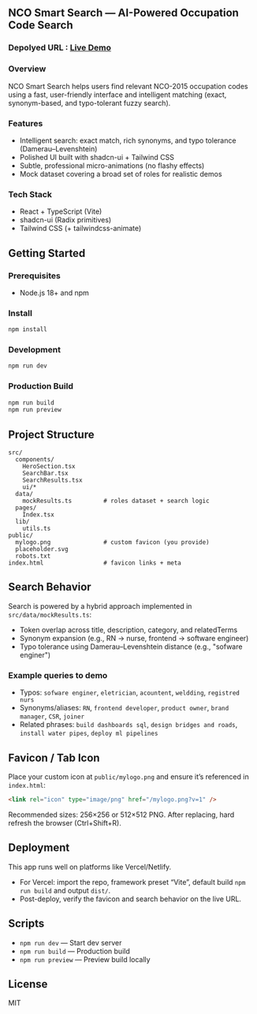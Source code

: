 ## NCO Smart Search — AI-Powered Occupation Code Search

### Depolyed URL : [Live Demo](https://nco-find-smartly-e6lw57jpr-jaisimha-ks-projects.vercel.app)

### Overview
NCO Smart Search helps users find relevant NCO-2015 occupation codes using a fast, user-friendly interface and intelligent matching (exact, synonym-based, and typo-tolerant fuzzy search).

### Features
- Intelligent search: exact match, rich synonyms, and typo tolerance (Damerau–Levenshtein)
- Polished UI built with shadcn-ui + Tailwind CSS
- Subtle, professional micro-animations (no flashy effects)
- Mock dataset covering a broad set of roles for realistic demos

### Tech Stack
- React + TypeScript (Vite)
- shadcn-ui (Radix primitives)
- Tailwind CSS (+ tailwindcss-animate)

## Getting Started

### Prerequisites
- Node.js 18+ and npm

### Install
```bash
npm install
```

### Development
```bash
npm run dev
```

### Production Build
```bash
npm run build
npm run preview
```

## Project Structure
```text
src/
  components/
    HeroSection.tsx
    SearchBar.tsx
    SearchResults.tsx
    ui/*
  data/
    mockResults.ts         # roles dataset + search logic
  pages/
    Index.tsx
  lib/
    utils.ts
public/
  mylogo.png               # custom favicon (you provide)
  placeholder.svg
  robots.txt
index.html                 # favicon links + meta
```

## Search Behavior
Search is powered by a hybrid approach implemented in `src/data/mockResults.ts`:
- Token overlap across title, description, category, and relatedTerms
- Synonym expansion (e.g., RN → nurse, frontend → software engineer)
- Typo tolerance using Damerau–Levenshtein distance (e.g., "sofware enginer")

### Example queries to demo
- Typos: `sofware enginer`, `eletrician`, `acountent`, `weldding`, `registred nurs`
- Synonyms/aliases: `RN`, `frontend developer`, `product owner`, `brand manager`, `CSR`, `joiner`
- Related phrases: `build dashboards sql`, `design bridges and roads`, `install water pipes`, `deploy ml pipelines`

## Favicon / Tab Icon
Place your custom icon at `public/mylogo.png` and ensure it’s referenced in `index.html`:
```html
<link rel="icon" type="image/png" href="/mylogo.png?v=1" />
```
Recommended sizes: 256×256 or 512×512 PNG. After replacing, hard refresh the browser (Ctrl+Shift+R).

## Deployment
This app runs well on platforms like Vercel/Netlify.
- For Vercel: import the repo, framework preset “Vite”, default build `npm run build` and output `dist/`.
- Post-deploy, verify the favicon and search behavior on the live URL.

## Scripts
- `npm run dev` — Start dev server
- `npm run build` — Production build
- `npm run preview` — Preview build locally

## License
MIT
